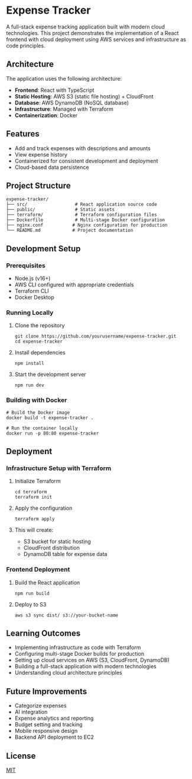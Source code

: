 # Expense Tracker

A full-stack expense tracking application built with modern cloud technologies. This project demonstrates the implementation of a React frontend with cloud deployment using AWS services and infrastructure as code principles.

## Architecture

The application uses the following architecture:
- **Frontend**: React with TypeScript
- **Static Hosting**: AWS S3 (static file hosting) + CloudFront 
- **Database**: AWS DynamoDB (NoSQL database)
- **Infrastructure**: Managed with Terraform
- **Containerization**: Docker 

## Features
- Add and track expenses with descriptions and amounts
- View expense history
- Containerized for consistent development and deployment
- Cloud-based data persistence

## Project Structure
```
expense-tracker/
├── src/                  # React application source code
├── public/               # Static assets
├── terraform/            # Terraform configuration files
├── Dockerfile            # Multi-stage Docker configuration
├── nginx.conf           # Nginx configuration for production
└── README.md            # Project documentation
```

## Development Setup

### Prerequisites
- Node.js (v16+)
- AWS CLI configured with appropriate credentials
- Terraform CLI
- Docker Desktop

### Running Locally
1. Clone the repository
   ```
   git clone https://github.com/yourusername/expense-tracker.git
   cd expense-tracker
   ```

2. Install dependencies
   ```
   npm install
   ```

3. Start the development server
   ```
   npm run dev
   ```

### Building with Docker
```
# Build the Docker image
docker build -t expense-tracker .

# Run the container locally
docker run -p 80:80 expense-tracker
```

## Deployment

### Infrastructure Setup with Terraform
1. Initialize Terraform
   ```
   cd terraform
   terraform init
   ```

2. Apply the configuration
   ```
   terraform apply
   ```

3. This will create:
   - S3 bucket for static hosting
   - CloudFront distribution
   - DynamoDB table for expense data

### Frontend Deployment
1. Build the React application
   ```
   npm run build
   ```

2. Deploy to S3
   ```
   aws s3 sync dist/ s3://your-bucket-name
   ```

## Learning Outcomes
- Implementing infrastructure as code with Terraform
- Configuring multi-stage Docker builds for production
- Setting up cloud services on AWS (S3, CloudFront, DynamoDB)
- Building a full-stack application with modern technologies
- Understanding cloud architecture principles

## Future Improvements
- Categorize expenses
- AI integration
- Expense analytics and reporting
- Budget setting and tracking
- Mobile responsive design
- Backend API deployment to EC2

## License
[MIT](LICENSE)
